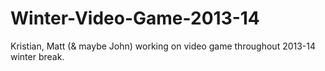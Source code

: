 Winter-Video-Game-2013-14
=========================

Kristian, Matt (&amp; maybe John) working on video game throughout 2013-14 winter break.

